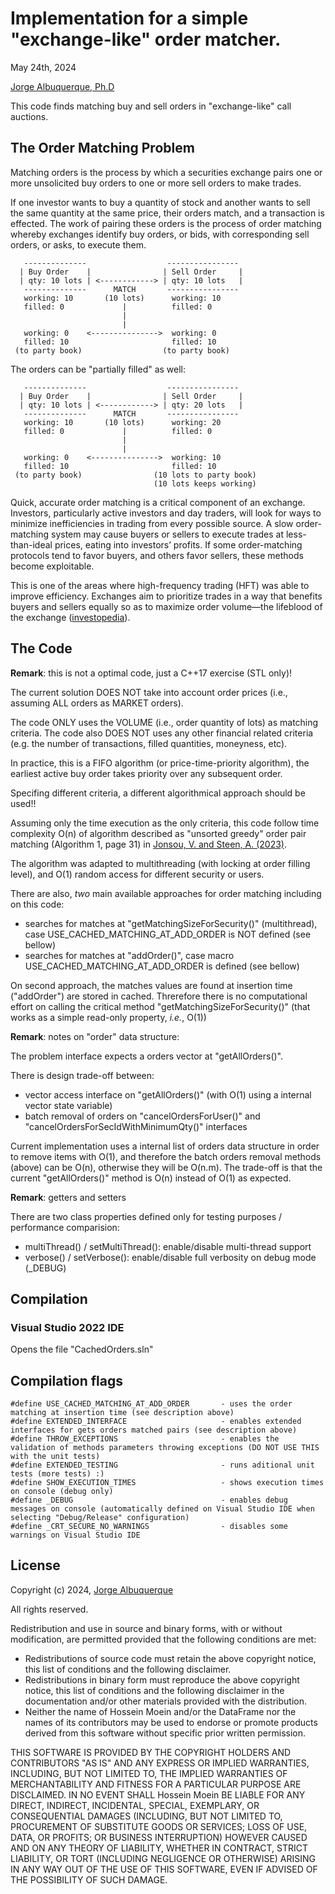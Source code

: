 # Implementation for a simple "exchange-like" order matcher.

May 24th, 2024

[Jorge Albuquerque, Ph.D](https://www.linkedin.com/in/jorgealbuquerque/)


This code finds matching buy and sell orders in "exchange-like" call auctions.


## The Order Matching Problem

Matching orders is the process by which a securities exchange pairs one or more unsolicited buy orders to one or more sell orders to make trades. 

If one investor wants to buy a quantity of stock and another wants to sell the same quantity at the same price, their orders match, and a transaction is effected. The work of pairing these orders is the process of order matching whereby exchanges identify buy orders, or bids, with corresponding sell orders, or asks, to execute them.


       --------------                  ----------------
      | Buy Order    |                | Sell Order     |
      | qty: 10 lots | <------------> | qty: 10 lots   |  
       --------------      MATCH       ----------------
       working: 10       (10 lots)      working: 10
       filled: 0             |          filled: 0 
                             |
                             |
       working: 0    <--------------->  working: 0 
       filled: 10                       filled: 10 
     (to party book)                  (to party book)


The orders can be "partially filled" as well:


       --------------                  ----------------
      | Buy Order    |                | Sell Order     |
      | qty: 10 lots | <------------> | qty: 20 lots   |  
       --------------      MATCH       ----------------
       working: 10       (10 lots)      working: 20
       filled: 0             |          filled: 0 
                             |
                             |
       working: 0    <--------------->  working: 10 
       filled: 10                       filled: 10 
     (to party book)                (10 lots to party book)
                                    (10 lots keeps working)




Quick, accurate order matching is a critical component of an exchange. Investors, particularly active investors and day traders, will look for ways to minimize inefficiencies in trading from every possible source. A slow order-matching system may cause buyers or sellers to execute trades at less-than-ideal prices, eating into investors’ profits. If some order-matching protocols tend to favor buyers, and others favor sellers, these methods become exploitable.

This is one of the areas where high-frequency trading (HFT) was able to improve efficiency. Exchanges aim to prioritize trades in a way that benefits buyers and sellers equally so as to maximize order volume—the lifeblood of the exchange ([investopedia](https://www.investopedia.com/terms/m/matchingorders.asp)).


## The Code

**Remark**: this is not a optimal code, just a C++17 exercise (STL only)!

The current solution DOES NOT take into account order prices (i.e., assuming ALL orders as MARKET orders). 

The code ONLY uses the VOLUME (i.e., order quantity of lots) as matching criteria. The code also DOES NOT uses any other financial related criteria (e.g. the number of transactions, filled quantities, moneyness, etc). 

In practice, this is a FIFO algorithm (or price-time-priority algorithm), the earliest active buy order takes priority over any subsequent order.

Specifing different criteria, a different algorithmical approach should be used!!

Assuming only the time execution as the only criteria, this code follow time complexity O(n) of algorithm described as "unsorted greedy" order pair matching (Algorithm 1, page 31) in [Jonsou, V. and Steen, A. (2023)](https://www.diva-portal.org/smash/get/diva2:1765801/FULLTEXT01.pdf).

The algorithm was adapted to multithreading (with locking at order filling level), and O(1) random access for different security or users. 

There are also, *two* main available approaches for order matching including on this code:
 - searches for matches at "getMatchingSizeForSecurity()" (multithread), case USE_CACHED_MATCHING_AT_ADD_ORDER is NOT defined (see bellow)
 - searches for matches at "addOrder()", case macro USE_CACHED_MATCHING_AT_ADD_ORDER is defined (see bellow)

On second approach, the matches values are found at insertion time ("addOrder") are stored in cached.
Threrefore there is no computational effort on calling the critical method "getMatchingSizeForSecurity()" (that works as a simple read-only property, *i.e.*, O(1))


**Remark**: notes on "order" data structure:

The problem interface expects a orders vector at "getAllOrders()". 

There is  design trade-off between:
  - vector access interface on "getAllOrders()" (with O(1) using a internal vector state variable)
  - batch removal of orders on "cancelOrdersForUser()" and "cancelOrdersForSecIdWithMinimumQty()" interfaces

Current implementation uses a internal list of orders data structure in order to remove items with O(1), and therefore the batch orders removal methods (above) can be O(n), otherwise they will be O(n.m). The trade-off is that the current "getAllOrders()" method is O(n) instead of O(1) as expected.


**Remark**: getters and setters

There are two class properties defined only for testing purposes / performance comparision:
 - multiThread() / setMultiThread(): enable/disable multi-thread support
 - verbose() / setVerbose(): enable/disable full verbosity on debug mode (_DEBUG)



## Compilation

### Visual Studio 2022 IDE

Opens the file "CachedOrders.sln"



## Compilation flags

    #define USE_CACHED_MATCHING_AT_ADD_ORDER       - uses the order matching at insertion time (see description above)
    #define EXTENDED_INTERFACE                     - enables extended interfaces for gets orders matched pairs (see description above)
    #define THROW_EXCEPTIONS                       - enables the validation of methods parameters throwing exceptions (DO NOT USE THIS with the unit tests)
    #define EXTENDED_TESTING                       - runs aditional unit tests (more tests) :) 
    #define SHOW_EXECUTION_TIMES                   - shows execution times on console (debug only)
    #define _DEBUG                                 - enables debug messages on console (automatically defined on Visual Studio IDE when selecting "Debug/Release" configuration)
    #define _CRT_SECURE_NO_WARNINGS                - disables some warnings on Visual Studio IDE


## License


Copyright (c) 2024, [Jorge Albuquerque](https://www.linkedin.com/in/jorgealbuquerque/) 

All rights reserved.

Redistribution and use in source and binary forms, with or without modification, are permitted provided that the following conditions are met:
- Redistributions of source code must retain the above copyright notice, this list of conditions and the following disclaimer.
- Redistributions in binary form must reproduce the above copyright notice, this list of conditions and the following disclaimer in the documentation and/or other materials provided with the distribution.
- Neither the name of Hossein Moein and/or the DataFrame nor the names of its contributors may be used to endorse or promote products derived from this software without specific prior written permission.

THIS SOFTWARE IS PROVIDED BY THE COPYRIGHT HOLDERS AND CONTRIBUTORS "AS IS" AND ANY EXPRESS OR IMPLIED WARRANTIES, INCLUDING, BUT NOT LIMITED TO, THE IMPLIED WARRANTIES OF MERCHANTABILITY AND FITNESS FOR A PARTICULAR PURPOSE ARE DISCLAIMED. IN NO EVENT SHALL Hossein Moein BE LIABLE FOR ANY DIRECT, INDIRECT, INCIDENTAL, SPECIAL, EXEMPLARY, OR CONSEQUENTIAL DAMAGES (INCLUDING, BUT NOT LIMITED TO, PROCUREMENT OF SUBSTITUTE GOODS OR SERVICES; LOSS OF USE, DATA, OR PROFITS; OR BUSINESS INTERRUPTION) HOWEVER CAUSED AND ON ANY THEORY OF LIABILITY, WHETHER IN CONTRACT, STRICT LIABILITY, OR TORT (INCLUDING NEGLIGENCE OR OTHERWISE) ARISING IN ANY WAY OUT OF THE USE OF THIS SOFTWARE, EVEN IF ADVISED OF THE POSSIBILITY OF SUCH DAMAGE.
